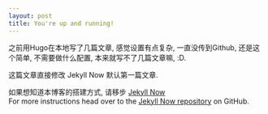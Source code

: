 ```yaml
---
layout: post
title: You're up and running!
---
```


之前用Hugo在本地写了几篇文章, 感觉设置有点复杂, 一直没传到Github, 还是这个简单, 不需要做什么配置, 本来就写不了几篇文章嘛, :D.

这篇文章直接修改 Jekyll Now 默认第一篇文章.

如果想知道本博客的搭建方式, 请移步 [Jekyll Now](https://github.com/barryclark/jekyll-now)  
For more instructions head over to the [Jekyll Now repository](https://github.com/barryclark/jekyll-now) on GitHub.

